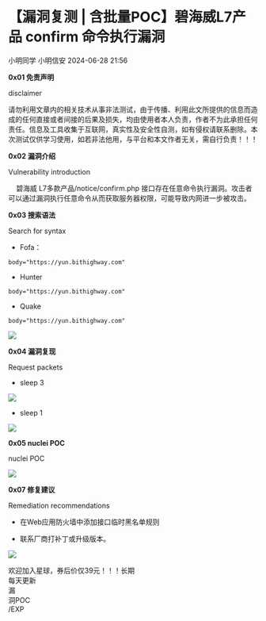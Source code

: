 #  【漏洞复测 | 含批量POC】碧海威L7产品 confirm 命令执行漏洞   
小明同学  小明信安   2024-06-28 21:56  
  
**0x01 免责声明**  
  
disclaimer  
  
请勿利用文章内的相关技术从事非法测试，由于传播、利用此文所提供的信息而造成的任何直接或者间接的后果及损失，均由使用者本人负责，作者不为此承担任何责任。信息及工具收集于互联网，真实性及安全性自测，如有侵权请联系删除。本次测试仅供学习使用，如若非法他用，与平台和本文作者无关，需自行负责！！！  
  
**0x02 漏洞介绍**  
  
Vulnerability introduction  
  
    碧海威 L7多款产品/notice/confirm.php 接口存在任意命令执行漏洞。攻击者可以通过漏洞执行任意命令从而获取服务器权限，可能导致内网进一步被攻击。  
  
**0x03 搜索语法**  
  
Search for syntax  
  
- Fofa：  
  
  
```
body="https://yun.bithighway.com"
```  
  
- Hunter  
  
  
```
body="https://yun.bithighway.com"
```  
  
- Quake  
  
  
```
body="https://yun.bithighway.com"
```  
  
![](https://mmbiz.qpic.cn/sz_mmbiz_png/WfB6o4vicwSKPg3iaOJwc8bpPHXxAI4AsyeFBpZCoEaibjcIEhdDZicLzr9icW1RfMfcHicAN11k0nPkibDpeVX2vlBGQ/640?wx_fmt=png&from=appmsg "")  
  
**0x04 漏洞复现**  
  
Request packets  
  
- sleep 3  
  
![](https://mmbiz.qpic.cn/sz_mmbiz_png/WfB6o4vicwSKPg3iaOJwc8bpPHXxAI4AsyJE8s8ugpiaVd2rqKqMHbD1wPRFv2KeYiaq6UQib65jENFxkv5MDiapuyPQ/640?wx_fmt=png&from=appmsg "")  
- sleep 1  
  
![](https://mmbiz.qpic.cn/sz_mmbiz_png/WfB6o4vicwSKPg3iaOJwc8bpPHXxAI4Asy3bFmcUdX5osr00ePzpoq2iao0OEWWwTmn0t42PZDk6EtEPjkgysedCQ/640?wx_fmt=png&from=appmsg "")  
  
  
  
**0x05 nuclei POC**  
  
nuclei POC  
  
![](https://mmbiz.qpic.cn/sz_mmbiz_png/WfB6o4vicwSKPg3iaOJwc8bpPHXxAI4Asyqia1wMQwgkowdian0Vb0EiapYmicVQykAzNjhtUraMcTiafSez9jsKzZSnQ/640?wx_fmt=png&from=appmsg "")  
  
**0x07 修复建议**  
  
Remediation recommendations  
  
- 在Web应用防火墙中添加接口临时黑名单规则  
  
- 联系厂商打补丁或升级版本。  
  
  
  
  
  
![](https://mmbiz.qpic.cn/sz_mmbiz_png/WfB6o4vicwSKPg3iaOJwc8bpPHXxAI4AsyzucS9TxJqo5haA4ZuIT40DtXafibdicyYlsmOPRibTdRWCNc3FhV6WRlA/640?wx_fmt=png&from=appmsg "")  
  
欢迎加入星球，券后价仅39元！！！长期  
每天更新  
漏  
洞POC  
/EXP  
  
